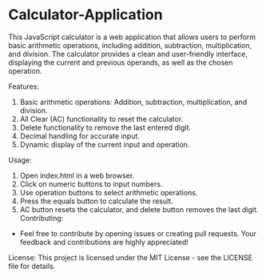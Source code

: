 # Calculator-Application
This JavaScript calculator is a web application that allows users to perform basic arithmetic operations, including addition, subtraction, multiplication, and division. The calculator provides a clean and user-friendly interface, displaying the current and previous operands, as well as the chosen operation.

Features:
1. Basic arithmetic operations: Addition, subtraction, multiplication, and division.
2. All Clear (AC) functionality to reset the calculator.
3. Delete functionality to remove the last entered digit.
4. Decimal handling for accurate input.
5. Dynamic display of the current input and operation.

Usage:
  1. Open index.html in a web browser.
  2. Click on numeric buttons to input numbers.
  3. Use operation buttons to select arithmetic operations.
  4. Press the equals button to calculate the result.
  5. AC button resets the calculator, and delete button removes the last digit.
Contributing:
+ Feel free to contribute by opening issues or creating pull requests. Your feedback and contributions are highly appreciated!

License:
This project is licensed under the MIT License - see the LICENSE file for details.
